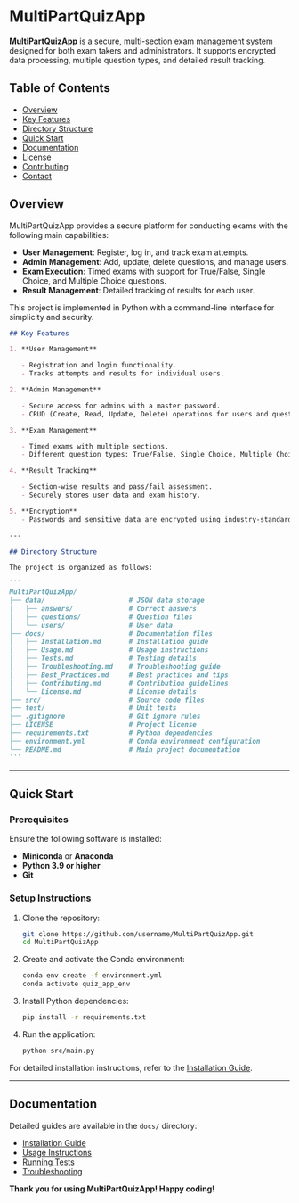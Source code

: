 # MultiPartQuizApp

**MultiPartQuizApp** is a secure, multi-section exam management system designed for both exam takers and administrators. It supports encrypted data processing, multiple question types, and detailed result tracking.

## Table of Contents

- [Overview](#overview)
- [Key Features](#key-features)
- [Directory Structure](#directory-structure)
- [Quick Start](#quick-start)
- [Documentation](#documentation)
- [License](#license)
- [Contributing](#contributing)
- [Contact](#contact)

## Overview

MultiPartQuizApp provides a secure platform for conducting exams with the following main capabilities:

- **User Management**: Register, log in, and track exam attempts.
- **Admin Management**: Add, update, delete questions, and manage users.
- **Exam Execution**: Timed exams with support for True/False, Single Choice, and Multiple Choice questions.
- **Result Management**: Detailed tracking of results for each user.

This project is implemented in Python with a command-line interface for simplicity and security.

````markdown
## Key Features

1. **User Management**

   - Registration and login functionality.
   - Tracks attempts and results for individual users.

2. **Admin Management**

   - Secure access for admins with a master password.
   - CRUD (Create, Read, Update, Delete) operations for users and questions.

3. **Exam Management**

   - Timed exams with multiple sections.
   - Different question types: True/False, Single Choice, Multiple Choice.

4. **Result Tracking**

   - Section-wise results and pass/fail assessment.
   - Securely stores user data and exam history.

5. **Encryption**
   - Passwords and sensitive data are encrypted using industry-standard techniques.

---

## Directory Structure

The project is organized as follows:

```
MultiPartQuizApp/
├── data/                     # JSON data storage
│   ├── answers/              # Correct answers
│   ├── questions/            # Question files
│   └── users/                # User data
├── docs/                     # Documentation files
│   ├── Installation.md       # Installation guide
│   ├── Usage.md              # Usage instructions
│   ├── Tests.md              # Testing details
│   ├── Troubleshooting.md    # Troubleshooting guide
│   ├── Best_Practices.md     # Best practices and tips
│   ├── Contributing.md       # Contribution guidelines
│   └── License.md            # License details
├── src/                      # Source code files
├── test/                     # Unit tests
├── .gitignore                # Git ignore rules
├── LICENSE                   # Project license
├── requirements.txt          # Python dependencies
├── environment.yml           # Conda environment configuration
└── README.md                 # Main project documentation
```
````

---

## Quick Start

### Prerequisites

Ensure the following software is installed:

- **Miniconda** or **Anaconda**
- **Python 3.9 or higher**
- **Git**

### Setup Instructions

1. Clone the repository:

   ```bash
   git clone https://github.com/username/MultiPartQuizApp.git
   cd MultiPartQuizApp
   ```

2. Create and activate the Conda environment:

   ```bash
   conda env create -f environment.yml
   conda activate quiz_app_env
   ```

3. Install Python dependencies:

   ```bash
   pip install -r requirements.txt
   ```

4. Run the application:

   ```bash
   python src/main.py
   ```

For detailed installation instructions, refer to the [Installation Guide](./docs/Installation.md).

---

## Documentation

Detailed guides are available in the `docs/` directory:

- [Installation Guide](./docs/Installation.md)
- [Usage Instructions](./docs/Usage.md)
- [Running Tests](./docs/Tests.md)
- [Troubleshooting](./docs/Troubleshooting.md)

**Thank you for using MultiPartQuizApp! Happy coding!**
